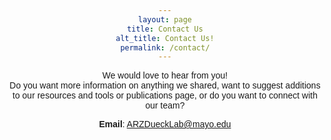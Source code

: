 ```yaml
---
layout: page
title: Contact Us
alt_title: Contact Us!
permalink: /contact/
---
```


We would love to hear from you!<br> 
Do you want more information on anything we shared, want to suggest additions to our resources and tools or publications page, or do you want to connect with our team?

**Email**: [ARZDueckLab@mayo.edu](mailto:ARZDueckLab@mayo.edu)


<html>
<head>
    <title>Contact Us</title>
    <style>
        body {
            text-align: center;
            font-family: Arial, sans-serif;
        }

        h1 {
            font-size: 24px;
            margin-bottom: 20px;
        }

        form {
            max-width: 400px;
            margin: 0 auto;
            padding: 20px;
            border: 1px solid #ccc;
            border-radius: 10px;
            box-shadow: 0 0 10px rgba(0, 0, 0, 0.1);
        }

        label {
            display: block;
            font-weight: bold;
            margin-top: 10px;
        }

        input[type="text"],
        input[type="email"],
        textarea {
            width: 100%;
            padding: 10px;
            margin-top: 5px;
            margin-bottom: 15px;
            border: 1px solid #ccc;
            border-radius: 5px;
        }

        textarea {
            resize: vertical;
        }

        input[type="submit"] {
            background-color: #2596be;
            color: white;
            border: none;
            padding: 10px 20px;
            text-align: center;
            text-decoration: none;
            display: inline-block;
            font-size: 16px;
            margin: 10px 0;
            cursor: pointer;
            border-radius: 5px;
        }
    </style>
</head>

<?php
if ($_SERVER["REQUEST_METHOD"] == "POST") {
    // Retrieve form data
    $name = $_POST["name"];
    $email = $_POST["email"];
    $message = $_POST["message"];

    // Recipient email address
    $to = "DueckLab@mayo.edu";

    // Subject and message
    $subject = "Contact Form Submission from $name";
    $message = "Name: $name\nEmail: $email\nMessage:\n$message";

    // Additional headers
    $headers = "From: $email";

    // Send email
    if (mail($to, $subject, $message, $headers)) {
        echo "Thank you for your message!";
    } else {
        echo "Oops! Something went wrong.";
    }
}
?>






